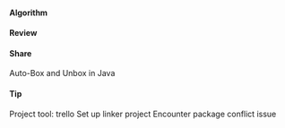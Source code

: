 #### Algorithm

#### Review

#### Share

Auto-Box and Unbox in Java

#### Tip

Project tool: trello
Set up linker project
Encounter package conflict issue
